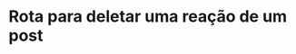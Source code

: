 #  Rota para deletar uma reação de um post

<api-endpoint openapi-path="../../specifications/shapeUpSwagger2.json" method="DELETE" endpoint="/v1/Post/{id}/deleteReaction"/>